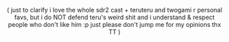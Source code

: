 <p align="center">
    ( just to clarify i love the whole sdr2 cast + teruteru and twogami r personal favs, but i do NOT defend teru's weird shit and i understand & respect people who don't like him :p just please don't jump me for my opinions thx TT )
</p>
